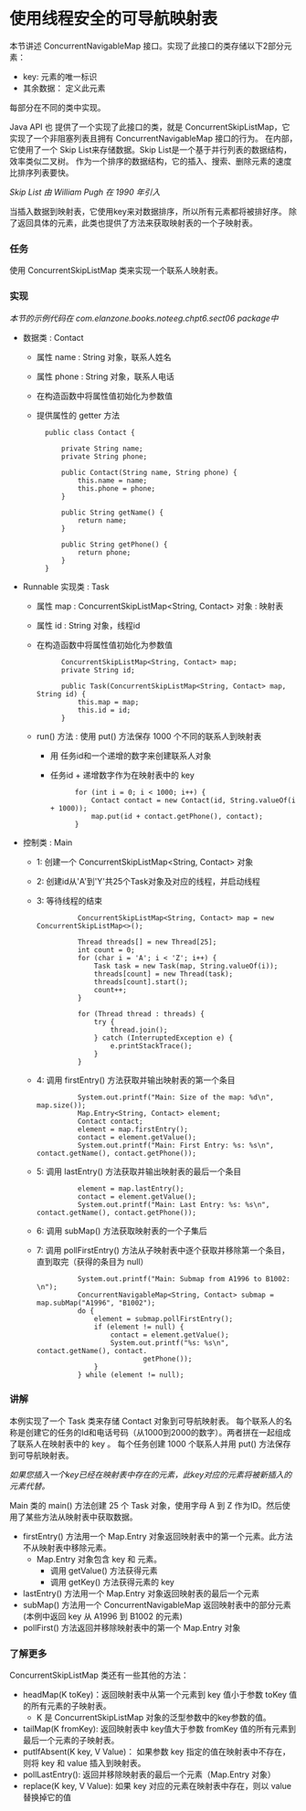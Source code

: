 使用线程安全的可导航映射表
====

本节讲述 ConcurrentNavigableMap 接口。实现了此接口的类存储以下2部分元素：

* key: 元素的唯一标识
* 其余数据： 定义此元素

每部分在不同的类中实现。

Java API 也 提供了一个实现了此接口的类，就是 ConcurrentSkipListMap，它实现了一个非阻塞列表且拥有 ConcurrentNavigableMap 接口的行为。
在内部，它使用了一个 Skip List来存储数据。Skip List是一个基于并行列表的数据结构，效率类似二叉树。
作为一个排序的数据结构，它的插入、搜索、删除元素的速度比排序列表要快。

*Skip List 由 William Pugh 在 1990 年引入*

当插入数据到映射表，它使用key来对数据排序，所以所有元素都将被排好序。
除了返回具体的元素，此类也提供了方法来获取映射表的一个子映射表。


### 任务

使用 ConcurrentSkipListMap 类来实现一个联系人映射表。


### 实现

*本节的示例代码在 com.elanzone.books.noteeg.chpt6.sect06 package中*


* 数据类 : Contact
    * 属性 name : String 对象，联系人姓名
    * 属性 phone : String 对象，联系人电话
    * 在构造函数中将属性值初始化为参数值
    * 提供属性的 getter 方法

            public class Contact {

                private String name;
                private String phone;

                public Contact(String name, String phone) {
                    this.name = name;
                    this.phone = phone;
                }

                public String getName() {
                    return name;
                }

                public String getPhone() {
                    return phone;
                }
            }

* Runnable 实现类 : Task

    * 属性 map : ConcurrentSkipListMap<String, Contact> 对象 : 映射表
    * 属性 id : String 对象，线程id
    * 在构造函数中将属性值初始化为参数值

                ConcurrentSkipListMap<String, Contact> map;
                private String id;

                public Task(ConcurrentSkipListMap<String, Contact> map, String id) {
                    this.map = map;
                    this.id = id;
                }

    * run() 方法 : 使用 put() 方法保存 1000 个不同的联系人到映射表
        * 用 任务id和一个递增的数字来创建联系人对象
        * 任务id + 递增数字作为在映射表中的 key

                    for (int i = 0; i < 1000; i++) {
                        Contact contact = new Contact(id, String.valueOf(i + 1000));
                        map.put(id + contact.getPhone(), contact);
                    }


* 控制类 : Main

    * 1: 创建一个 ConcurrentSkipListMap<String, Contact> 对象
    * 2: 创建id从'A'到'Y'共25个Task对象及对应的线程，并启动线程
    * 3: 等待线程的结束

                    ConcurrentSkipListMap<String, Contact> map = new ConcurrentSkipListMap<>();

                    Thread threads[] = new Thread[25];
                    int count = 0;
                    for (char i = 'A'; i < 'Z'; i++) {
                        Task task = new Task(map, String.valueOf(i));
                        threads[count] = new Thread(task);
                        threads[count].start();
                        count++;
                    }

                    for (Thread thread : threads) {
                        try {
                            thread.join();
                        } catch (InterruptedException e) {
                            e.printStackTrace();
                        }
                    }
    * 4: 调用 firstEntry() 方法获取并输出映射表的第一个条目

                    System.out.printf("Main: Size of the map: %d\n", map.size());
                    Map.Entry<String, Contact> element;
                    Contact contact;
                    element = map.firstEntry();
                    contact = element.getValue();
                    System.out.printf("Main: First Entry: %s: %s\n", contact.getName(), contact.getPhone());

    * 5: 调用 lastEntry() 方法获取并输出映射表的最后一个条目

                    element = map.lastEntry();
                    contact = element.getValue();
                    System.out.printf("Main: Last Entry: %s: %s\n", contact.getName(), contact.getPhone());

    * 6: 调用 subMap() 方法获取映射表的一个子集后
    * 7: 调用 pollFirstEntry() 方法从子映射表中逐个获取并移除第一个条目，直到取完（获得的条目为 null）

                    System.out.printf("Main: Submap from A1996 to B1002: \n");
                    ConcurrentNavigableMap<String, Contact> submap = map.subMap("A1996", "B1002");
                    do {
                        element = submap.pollFirstEntry();
                        if (element != null) {
                            contact = element.getValue();
                            System.out.printf("%s: %s\n", contact.getName(), contact.
                                    getPhone());
                        }
                    } while (element != null);



### 讲解

本例实现了一个 Task 类来存储 Contact 对象到可导航映射表。
每个联系人的名称是创建它的任务的Id和电话号码（从1000到2000的数字）。两者拼在一起组成了联系人在映射表中的 key 。
每个任务创建 1000 个联系人并用 put() 方法保存到可导航映射表。

*如果您插入一个key已经在映射表中存在的元素，此key对应的元素将被新插入的元素代替。*

Main 类的 main() 方法创建 25 个 Task 对象，使用字母 A 到 Z 作为ID。然后使用了某些方法从映射表中获取数据。

* firstEntry() 方法用一个 Map.Entry 对象返回映射表中的第一个元素。此方法不从映射表中移除元素。
    * Map.Entry 对象包含 key 和 元素。
        * 调用 getValue() 方法获得元素
        * 调用 getKey() 方法获得元素的 key
* lastEntry() 方法用一个 Map.Entry 对象返回映射表的最后一个元素
* subMap() 方法用一个 ConcurrentNavigableMap 返回映射表中的部分元素(本例中返回 key 从 A1996 到 B1002 的元素)
* pollFirst() 方法返回并移除映射表中的第一个 Map.Entry 对象



### 了解更多

ConcurrentSkipListMap 类还有一些其他的方法：

* headMap(K toKey)：返回映射表中从第一个元素到 key 值小于参数 toKey 值的所有元素的子映射表。
    * K 是 ConcurrentSkipListMap 对象的泛型参数中的key参数的值。
* tailMap(K fromKey): 返回映射表中 key值大于参数 fromKey 值的所有元素到最后一个元素的子映射表。
* putIfAbsent(K key, V Value)： 如果参数 key 指定的值在映射表中不存在，则将 key 和 value 插入到映射表。
* pollLastEntry(): 返回并移除映射表的最后一个元素（Map.Entry 对象）
* replace(K key, V Value): 如果 key 对应的元素在映射表中存在，则以 value 替换掉它的值




